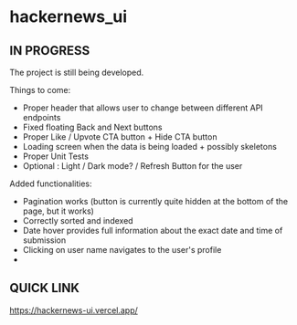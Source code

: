 # hackernews_ui

## IN PROGRESS

The project is still being developed. 

Things to come:
- Proper header that allows user to change between different API endpoints
- Fixed floating Back and Next buttons
- Proper Like / Upvote CTA button + Hide CTA button
- Loading screen when the data is being loaded + possibly skeletons
- Proper Unit Tests
- Optional : Light / Dark mode? / Refresh Button for the user

Added functionalities:
- Pagination works (button is currently quite hidden at the bottom of the page, but it works)
- Correctly sorted and indexed
- Date hover provides full information about the exact date and time of submission
- Clicking on user name navigates to the user's profile
- 


## QUICK LINK

https://hackernews-ui.vercel.app/


